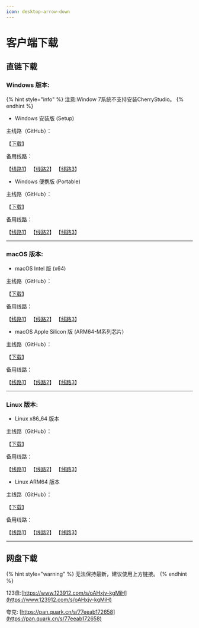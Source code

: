 ```yaml
---
icon: desktop-arrow-down
---
```


# 客户端下载

## 直链下载

### Windows 版本:

{% hint style="info" %}
注意:Window 7系统不支持安装CherryStudio。
{% endhint %}

* Windows 安装版 (Setup)

主线路（GitHub）：

【[下载](https://github.com/CherryHQ/cherry-studio/releases/download/v0.9.30/Cherry-Studio-0.9.30-setup.exe)】

备用线路：

【[线路1](https://download-cf.ocoolai.com/https://github.com/CherryHQ/cherry-studio/releases/download/v0.9.30/Cherry-Studio-0.9.30-setup.exe)】 【[线路2](https://download.ocoolai.com/https://github.com/CherryHQ/cherry-studio/releases/download/v0.9.30/Cherry-Studio-0.9.30-setup.exe)】 【[线路3](https://download.ocoolai.online/https://github.com/CherryHQ/cherry-studio/releases/download/v0.9.30/Cherry-Studio-0.9.30-setup.exe)】

* Windows 便携版 (Portable)

主线路（GitHub）：

【[下载](https://github.com/CherryHQ/cherry-studio/releases/download/v0.9.30/Cherry-Studio-0.9.30-portable.exe)】

备用线路：

【[线路1](https://download-cf.ocoolai.com/https://github.com/CherryHQ/cherry-studio/releases/download/v0.9.30/Cherry-Studio-0.9.30-portable.exe)】 【[线路2](https://download.ocoolai.com/https://github.com/CherryHQ/cherry-studio/releases/download/v0.9.30/Cherry-Studio-0.9.30-portable.exe)】 【[线路3](https://download.ocoolai.online/https://github.com/CherryHQ/cherry-studio/releases/download/v0.9.30/Cherry-Studio-0.9.30-portable.exe)】

***

### macOS 版本:

* macOS Intel 版 (x64)

主线路（GitHub）：

【[下载](https://github.com/CherryHQ/cherry-studio/releases/download/v0.9.30/Cherry-Studio-0.9.30-x64.dmg)】

备用线路：

【[线路1](https://download-cf.ocoolai.com/https://github.com/CherryHQ/cherry-studio/releases/download/v0.9.30/Cherry-Studio-0.9.30-x64.dmg)】 【[线路2](https://download.ocoolai.com/https://github.com/CherryHQ/cherry-studio/releases/download/v0.9.30/Cherry-Studio-0.9.30-x64.dmg)】 【[线路3](https://download.ocoolai.online/https://github.com/CherryHQ/cherry-studio/releases/download/v0.9.30/Cherry-Studio-0.9.30-x64.dmg)】

* macOS Apple Silicon 版 (ARM64-M系列芯片)

主线路（GitHub）：

【[下载](https://github.com/CherryHQ/cherry-studio/releases/download/v0.9.30/Cherry-Studio-0.9.30-arm64.dmg)】

备用线路：

【[线路1](https://download-cf.ocoolai.com/https://github.com/CherryHQ/cherry-studio/releases/download/v0.9.30/Cherry-Studio-0.9.30-arm64.dmg)】 【[线路2](https://download.ocoolai.com/https://github.com/CherryHQ/cherry-studio/releases/download/v0.9.30/Cherry-Studio-0.9.30-arm64.dmg)】 【[线路3](https://download.ocoolai.online/https://github.com/CherryHQ/cherry-studio/releases/download/v0.9.30/Cherry-Studio-0.9.30-arm64.dmg)】

***

### Linux 版本:

* Linux x86\_64 版本

主线路（GitHub）：

【[下载](https://github.com/CherryHQ/cherry-studio/releases/download/v0.9.30/Cherry-Studio-0.9.30-x86_64.AppImage)】

备用线路：

【[线路1](https://download-cf.ocoolai.com/https://github.com/CherryHQ/cherry-studio/releases/download/v0.9.30/Cherry-Studio-0.9.30-x86_64.AppImage)】 【[线路2](https://download.ocoolai.com/https://github.com/CherryHQ/cherry-studio/releases/download/v0.9.30/Cherry-Studio-0.9.30-x86_64.AppImage)】 【[线路3](https://download.ocoolai.online/https://github.com/CherryHQ/cherry-studio/releases/download/v0.9.30/Cherry-Studio-0.9.30-x86_64.AppImage)】

* Linux ARM64 版本

主线路（GitHub）：

【[下载](https://github.com/CherryHQ/cherry-studio/releases/download/v0.9.30/Cherry-Studio-0.9.30-arm64.AppImage)】

备用线路：

【[线路1](https://download-cf.ocoolai.com/https://github.com/CherryHQ/cherry-studio/releases/download/v0.9.30/Cherry-Studio-0.9.30-arm64.AppImage)】 【[线路2](https://download.ocoolai.com/https://github.com/CherryHQ/cherry-studio/releases/download/v0.9.30/Cherry-Studio-0.9.30-arm64.AppImage)】 【[线路3](https://download.ocoolai.online/https://github.com/CherryHQ/cherry-studio/releases/download/v0.9.30/Cherry-Studio-0.9.30-arm64.AppImage)】

***

## 网盘下载

{% hint style="warning" %}
无法保持最新，建议使用上方链接。
{% endhint %}

123盘:[https://www.123912.com/s/oAHxjv-kgMiH](https://www.123912.com/s/oAHxjv-kgMiH)

夸克: [https://pan.quark.cn/s/77eeab172658](https://pan.quark.cn/s/77eeab172658)
